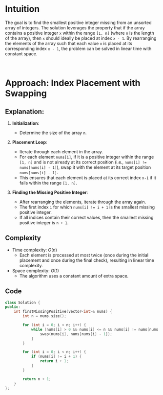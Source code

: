 # Intuition

The goal is to find the smallest positive integer missing from an unsorted array of integers. The solution leverages the property that if the array contains a positive integer `x` within the range `[1, n]` (where `n` is the length of the array), then `x` should ideally be placed at index `x - 1`. By rearranging the elements of the array such that each value `x` is placed at its corresponding index `x - 1`, the problem can be solved in linear time with constant space.

<p>&nbsp;</p>

# Approach: Index Placement with Swapping

## Explanation:

1. **Initialization**:
   - Determine the size of the array `n`.

2. **Placement Loop**:
   - Iterate through each element in the array.
   - For each element `nums[i]`, if it is a positive integer within the range `[1, n]` and is not already at its correct position (i.e., `nums[i] != nums[nums[i] - 1]`), swap it with the element at its target position `nums[nums[i] - 1]`.
   - This ensures that each element is placed at its correct index `x-1` if it falls within the range `[1, n]`.

3. **Finding the Missing Positive Integer**:
   - After rearranging the elements, iterate through the array again.
   - The first index `i` for which `nums[i] != i + 1` is the smallest missing positive integer.
   - If all indices contain their correct values, then the smallest missing positive integer is `n + 1`.

## Complexity
- Time complexity: $O(n)$
  - Each element is processed at most twice (once during the initial placement and once during the final check), resulting in linear time complexity.
- Space complexity: $O(1)$
  - The algorithm uses a constant amount of extra space.

## Code

```cpp
class Solution {
public:
    int firstMissingPositive(vector<int>& nums) {
        int n = nums.size();

        for (int i = 0; i < n; i++) {
            while (nums[i] > 0 && nums[i] <= n && nums[i] != nums[nums[i] - 1]) {
                swap(nums[i], nums[nums[i] - 1]);
            }
        }

        for (int i = 0; i < n; i++) {
            if (nums[i] != i + 1) {
                return i + 1;
            }
        }

        return n + 1;
    }
};
```